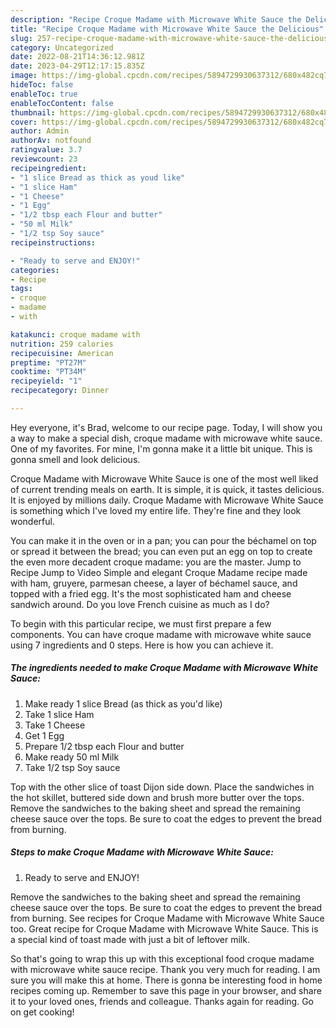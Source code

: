 ```yaml
---
description: "Recipe Croque Madame with Microwave White Sauce the Delicious"
title: "Recipe Croque Madame with Microwave White Sauce the Delicious"
slug: 257-recipe-croque-madame-with-microwave-white-sauce-the-delicious
category: Uncategorized
date: 2022-08-21T14:36:12.981Z
date: 2023-04-29T12:17:15.835Z
image: https://img-global.cpcdn.com/recipes/5894729930637312/680x482cq70/croque-madame-with-microwave-white-sauce-recipe-main-photo.jpg
hideToc: false
enableToc: true
enableTocContent: false
thumbnail: https://img-global.cpcdn.com/recipes/5894729930637312/680x482cq70/croque-madame-with-microwave-white-sauce-recipe-main-photo.jpg
cover: https://img-global.cpcdn.com/recipes/5894729930637312/680x482cq70/croque-madame-with-microwave-white-sauce-recipe-main-photo.jpg
author: Admin
authorAv: notfound
ratingvalue: 3.7
reviewcount: 23
recipeingredient:
- "1 slice Bread as thick as youd like"
- "1 slice Ham"
- "1 Cheese"
- "1 Egg"
- "1/2 tbsp each Flour and butter"
- "50 ml Milk"
- "1/2 tsp Soy sauce"
recipeinstructions:

- "Ready to serve and ENJOY!"
categories:
- Recipe
tags:
- croque
- madame
- with

katakunci: croque madame with 
nutrition: 259 calories
recipecuisine: American
preptime: "PT27M"
cooktime: "PT34M"
recipeyield: "1"
recipecategory: Dinner

---
```



Hey everyone, it's Brad, welcome to our recipe page. Today, I will show you a way to make a special dish, croque madame with microwave white sauce. One of my favorites. For mine, I'm gonna make it a little bit unique. This is gonna smell and look delicious.

Croque Madame with Microwave White Sauce is one of the most well liked of current trending meals on earth. It is simple, it is quick, it tastes delicious. It is enjoyed by millions daily. Croque Madame with Microwave White Sauce is something which I've loved my entire life. They're fine and they look wonderful.

You can make it in the oven or in a pan; you can pour the béchamel on top or spread it between the bread; you can even put an egg on top to create the even more decadent croque madame: you are the master. Jump to Recipe Jump to Video Simple and elegant Croque Madame recipe made with ham, gruyere, parmesan cheese, a layer of béchamel sauce, and topped with a fried egg. It&#39;s the most sophisticated ham and cheese sandwich around. Do you love French cuisine as much as I do?


To begin with this particular recipe, we must first prepare a few components. You can have croque madame with microwave white sauce using 7 ingredients and 0 steps. Here is how you can achieve it.

<!--inarticleads1-->

##### The ingredients needed to make Croque Madame with Microwave White Sauce:

1. Make ready 1 slice Bread (as thick as you&#39;d like)
1. Take 1 slice Ham
1. Take 1 Cheese
1. Get 1 Egg
1. Prepare 1/2 tbsp each Flour and butter
1. Make ready 50 ml Milk
1. Take 1/2 tsp Soy sauce


Top with the other slice of toast Dijon side down. Place the sandwiches in the hot skillet, buttered side down and brush more butter over the tops. Remove the sandwiches to the baking sheet and spread the remaining cheese sauce over the tops. Be sure to coat the edges to prevent the bread from burning. 

<!--inarticleads2-->

##### Steps to make Croque Madame with Microwave White Sauce:


1. Ready to serve and ENJOY!

Remove the sandwiches to the baking sheet and spread the remaining cheese sauce over the tops. Be sure to coat the edges to prevent the bread from burning. See recipes for Croque Madame with Microwave White Sauce too. Great recipe for Croque Madame with Microwave White Sauce. This is a special kind of toast made with just a bit of leftover milk. 

So that's going to wrap this up with this exceptional food croque madame with microwave white sauce recipe. Thank you very much for reading. I am sure you will make this at home. There is gonna be interesting food in home recipes coming up. Remember to save this page in your browser, and share it to your loved ones, friends and colleague. Thanks again for reading. Go on get cooking!
